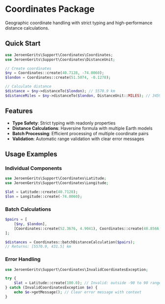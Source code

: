 # Coordinates Package

Geographic coordinate handling with strict typing and high-performance distance calculations.

## Quick Start

```php
use JeroenGerits\Support\Coordinates\Coordinates;
use JeroenGerits\Support\Coordinates\DistanceUnit;

// Create coordinates
$ny = Coordinates::create(40.7128, -74.0060);
$london = Coordinates::create(51.5074, -0.1278);

// Calculate distance
$distance = $ny->distanceTo($london); // 5570.9 km
$distanceMiles = $ny->distanceTo($london, DistanceUnit::MILES); // 3459.0 mi
```

## Features

- **Type Safety**: Strict typing with readonly properties
- **Distance Calculations**: Haversine formula with multiple Earth models
- **Batch Processing**: Efficient processing of multiple coordinate pairs
- **Validation**: Automatic range validation with clear error messages

## Usage Examples

### Individual Components

```php
use JeroenGerits\Support\Coordinates\Latitude;
use JeroenGerits\Support\Coordinates\Longitude;

$lat = Latitude::create(40.7128);
$lon = Longitude::create(-74.0060);
```

### Batch Calculations

```php
$pairs = [
    [$ny, $london],
    [Coordinates::create(52.3676, 4.9041), Coordinates::create(48.8566, 2.3522)]
];

$distances = Coordinates::batchDistanceCalculation($pairs);
// Returns: [5570.9, 431.5] km
```

### Error Handling

```php
use JeroenGerits\Support\Coordinates\InvalidCoordinatesException;

try {
    $lat = Latitude::create(100.0); // Invalid: outside -90 to 90 range
} catch (InvalidCoordinatesException $e) {
    echo $e->getMessage(); // Clear error message with context
}
```

